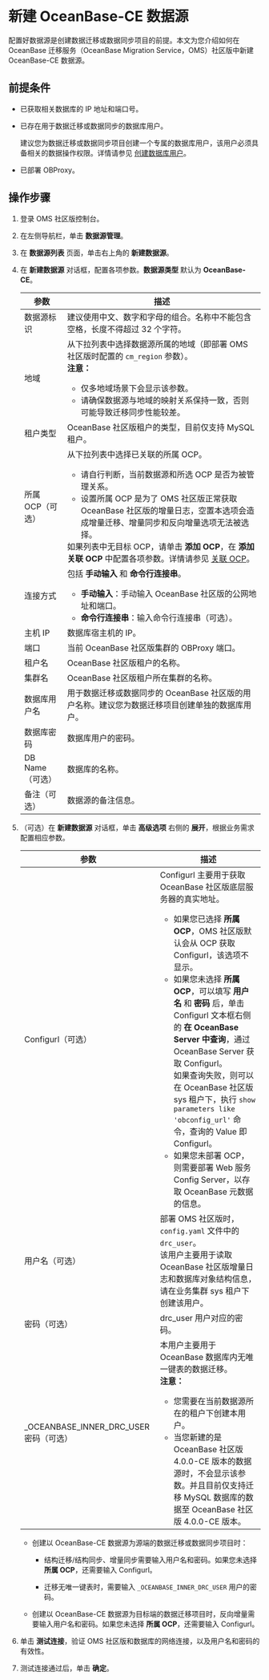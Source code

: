 # 新建 OceanBase-CE 数据源

配置好数据源是创建数据迁移或数据同步项目的前提。本文为您介绍如何在 OceanBase 迁移服务（OceanBase Migration Service，OMS）社区版中新建 OceanBase-CE 数据源。

## 前提条件

* 已获取相关数据库的 IP 地址和端口号。

* 已存在用于数据迁移或数据同步的数据库用户。

   建议您为数据迁移或数据同步项目创建一个专属的数据库用户，该用户必须具备相关的数据操作权限。详情请参见 [创建数据库用户](../3.create-a-database-user.md)。

* 已部署 OBProxy。

## 操作步骤

1. 登录 OMS 社区版控制台。

2. 在左侧导航栏，单击 **数据源管理**。

3. 在 **数据源列表** 页面，单击右上角的 **新建数据源**。

4. 在 **新建数据源** 对话框，配置各项参数。**数据源类型** 默认为 **OceanBase-CE**。

    |   参数    |    描述       |
   |-------------|-------------|
   | 数据源标识       | 建议使用中文、数字和字母的组合。名称中不能包含空格，长度不得超过 32 个字符。              |
   | 地域              | 从下拉列表中选择数据源所属的地域（即部署 OMS 社区版时配置的 `cm_region` 参数）。 <br>**注意：**  <ul><li> 仅多地域场景下会显示该参数。   <li> 请确保数据源与地域的映射关系保持一致，否则可能导致迁移同步性能较差。  </ul>        |
   | 租户类型        | OceanBase 社区版租户的类型，目前仅支持 MySQL 租户。           |
   | 所属 OCP（可选）      | 从下拉列表中选择已关联的所属 OCP。<ul><li>请自行判断，当前数据源和所选 OCP 是否为被管理关系。<li>设置所属 OCP 是为了 OMS 社区版正常获取 OceanBase 社区版的增量日志，空置本选项会造成增量迁移、增量同步和反向增量选项无法被选择。</ul>如果列表中无目标 OCP，请单击 **添加 OCP**，在 **添加关联 OCP** 中配置各项参数。详情请参见 [关联 OCP](../../10.system-management/3.associate-with-ocp.md)。                           |
   | 连接方式        | 包括 **手动输入** 和 **命令行连接串**。<ul><li>**手动输入**：手动输入 OceanBase 社区版的公网地址和端口。   <li>**命令行连接串**：输入命令行连接串（可选）。    |
   | 主机 IP       | 数据库宿主机的 IP。      |
   | 端口          | 当前 OceanBase 社区版集群的 OBProxy 端口。    |
   | 租户名         | OceanBase 社区版租户的名称。                                                 |
   | 集群名         | OceanBase 社区版租户所在集群的名称。                               |
   |  数据库用户名         | 用于数据迁移或数据同步的 OceanBase 社区版的用户名称。建议您为数据迁移项目创建单独的数据库用户。    |
   | 数据库密码          | 数据库用户的密码。     |
   | DB Name（可选）  | 数据库的名称。   |
   | 备注（可选）          | 数据源的备注信息。  |

5. （可选）在 **新建数据源** 对话框，单击 **高级选项** 右侧的 **展开**，根据业务需求配置相应参数。

   |参数|描述|
   |---|---|
   |Configurl（可选）|Configurl 主要用于获取 OceanBase 社区版底层服务器的真实地址。<ul><li>如果您已选择 **所属 OCP**，OMS 社区版默认会从 OCP 获取 Configurl，该选项不显示。<li>如果您未选择 **所属 OCP**，可以填写 **用户名** 和 **密码** 后，单击 Configurl 文本框右侧的 **在 OceanBase Server 中查询**，通过 OceanBase Server 获取 Configurl。<br>如果查询失败，则可以在 OceanBase 社区版 sys 租户下，执行 `show parameters like 'obconfig_url'` 命令，查询的 Value 即 Configurl。<li> 如果您未部署 OCP，则需要部署 Web 服务 Config Server，以存取 OceanBase 元数据的信息。 |
   |用户名（可选）|部署 OMS 社区版时，`config.yaml` 文件中的 `drc_user`。<br>该用户主要用于读取 OceanBase 社区版增量日志和数据库对象结构信息，请在业务集群 sys 租户下创建该用户。|
   |密码（可选）|drc_user 用户对应的密码。|
   |_OCEANBASE_INNER_DRC_USER 密码（可选）|本用户主要用于 OceanBase 数据库内无唯一键表的数据迁移。<br>**注意：**<ul><li>您需要在当前数据源所在的租户下创建本用户。<li>当您新建的是 OceanBase 社区版 4.0.0-CE 版本的数据源时，不会显示该参数。并且目前仅支持迁移 MySQL 数据库的数据至 OceanBase 社区版 4.0.0-CE 版本。 |

   * 创建以 OceanBase-CE 数据源为源端的数据迁移或数据同步项目时：

     * 结构迁移/结构同步、增量同步需要输入用户名和密码。如果您未选择 **所属 OCP**，还需要输入 Configurl。

     * 迁移无唯一键表时，需要输入 `_OCEANBASE_INNER_DRC_USER` 用户的密码。

   * 创建以 OceanBase-CE 数据源为目标端的数据迁移项目时，反向增量需要输入用户名和密码。如果您未选择 **所属 OCP**，还需要输入 Configurl。
  
6. 单击 **测试连接**，验证 OMS 社区版和数据库的网络连接，以及用户名和密码的有效性。

7. 测试连接通过后，单击 **确定**。
